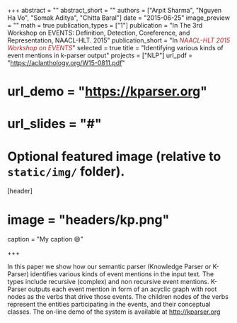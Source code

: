 +++
abstract = ""
abstract_short = ""
authors = ["Arpit Sharma", "Nguyen Ha Vo", "Somak Aditya", "Chitta Baral"]
date = "2015-06-25"
image_preview = ""
math = true
publication_types = ["1"]
publication = "In The 3rd Workshop on EVENTS: Definition, Detection, Coreference, and Representation, NAACL-HLT. 2015"
publication_short = "In <span style='color:brown;'>*NAACL-HLT 2015 Workshop on EVENTS*</span>"
selected = true
title = "Identifying various kinds of event mentions in k-parser output"
projects = ["NLP"]
url_pdf = "https://aclanthology.org/W15-0811.pdf"
# url_demo = "https://kparser.org"
# url_slides = "#"


# Optional featured image (relative to `static/img/` folder).
[header]
# image = "headers/kp.png"
caption = "My caption :smile:"

+++

In this paper we show how our semantic parser (Knowledge Parser or K-Parser) identifies various kinds of event mentions in the input text. The types include recursive (complex) and non recursive event mentions. K-Parser outputs each event mention in form of an acyclic graph with root nodes as the verbs that drive those events. The children nodes of the verbs represent the entities participating in the events, and their conceptual classes. The on-line demo of the system is available at http://kparser.org
